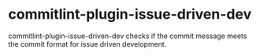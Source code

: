 # commitlint-plugin-issue-driven-dev
commitlint-plugin-issue-driven-dev checks if the commit message meets the commit format for issue driven development.
